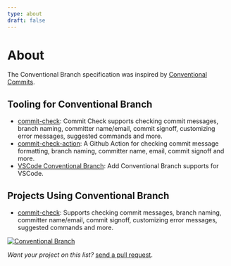```yaml
---
type: about
draft: false
---
```


# About

The Conventional Branch specification was inspired by [Conventional Commits](https://www.conventionalcommits.org).

## Tooling for Conventional Branch

* [commit-check](https://github.com/commit-check/commit-check): Commit Check supports checking commit messages, branch naming, committer name/email, commit signoff, customizing error messages, suggested commands and more.
* [commit-check-action](https://github.com/commit-check/commit-check-action): A Github Action for checking commit message formatting, branch naming, committer name, email, commit signoff and more.
* [VSCode Conventional Branch](https://marketplace.visualstudio.com/items?itemName=vivaxy.vscode-conventional-commits): Add Conventional Branch supports for VSCode.

## Projects Using Conventional Branch

* [commit-check](https://github.com/commit-check): Supports checking commit messages, branch naming, committer name/email, commit signoff, customizing error messages, suggested commands and more.

[![Conventional Branch](https://img.shields.io/badge/Conventional%20Branch-1.0.0-blue)](https://github.com/conventional-branch/conventional-branch)

_Want your project on this list?_ [send a pull request](https://github.com/conventional-branch/conventional-branch/pulls).
